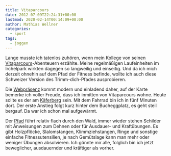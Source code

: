 ```yaml
---
title: Vitaparcours
date: 2012-07-09T22:24:31+00:00
lastmod: 2020-02-14T00:14:09+00:00
author: Mathias Wellner
categories:
  - sport
tags:
  - joggen
---
```

Lange musste ich tatenlos zuhören, wenn mein Kollege von seinen [Vitaparcours](http://de.wikipedia.org/wiki/Vitaparcours)-Abenteuern erzählte. Meine regelmäßigen Laufeinheiten im Irchelpark wirkten dagegen so langweilig und einseitig. Und da ich mich derzeit ohnehin auf dem Pfad der Fitness befinde, wollte ich auch diese Schweizer Version des Trimm-dich-Pfades ausprobieren. 

Die [Webpräsenz](http://www.zurichvitaparcours.ch/) kommt modern und einladend daher, auf der Karte bemerke ich voller Freude, dass ich inmitten von Vitaparcours wohne. Heute sollte es der am [Käferberg](http://de.yelp.ch/biz/vitaparcours-k%C3%A4ferberg-k%C3%A4ferberg) sein. Mit dem Fahrrad bin ich in fünf Minuten dort. Der erste Anstieg folgt kurz hinter dem Bucheggplatz, es geht steil bergauf. Da war ich schon mal aufgewärmt. 

Der [Pfad](http://www.runtastic.com/de/benutzer/mathias-wellner/sportaktivitaeten/18331503) führt relativ flach durch den Wald, immer wieder stehen Schilder mit Anweisungen zum Dehnen oder für Ausdauer- und Kraftübungen. Es gibt Holzpflöcke, Slalomstangen, Klimmziehstangen, Ringe und sonstige einfache Fitnessutensilien, je nach Gemütslage kann man mehr oder weniger Übungen absolvieren. Ich gönnte mir alle, folglich bin ich jetzt beweglicher, ausdauernder und kräftiger als vorher.